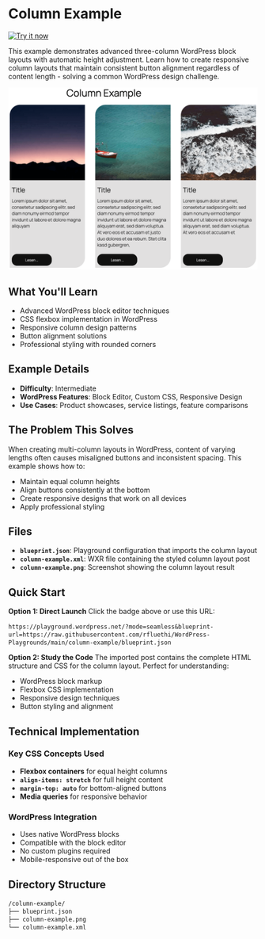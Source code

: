 
# Column Example

[![Try it now](https://img.shields.io/badge/Try%20it%20now-WordPress%20Playground-blue.svg)](https://playground.wordpress.net/?mode=seamless&blueprint-url=https://raw.githubusercontent.com/rfluethi/WordPress-Playgrounds/main/column-example/blueprint.json)

This example demonstrates advanced three-column WordPress block layouts with automatic height adjustment. Learn how to create responsive column layouts that maintain consistent button alignment regardless of content length - solving a common WordPress design challenge.

![Screenshot](column-example.png)

## What You'll Learn

- Advanced WordPress block editor techniques
- CSS flexbox implementation in WordPress
- Responsive column design patterns
- Button alignment solutions
- Professional styling with rounded corners

## Example Details

- **Difficulty**: Intermediate
- **WordPress Features**: Block Editor, Custom CSS, Responsive Design
- **Use Cases**: Product showcases, service listings, feature comparisons

## The Problem This Solves

When creating multi-column layouts in WordPress, content of varying lengths often causes misaligned buttons and inconsistent spacing. This example shows how to:

- Maintain equal column heights
- Align buttons consistently at the bottom
- Create responsive designs that work on all devices
- Apply professional styling


## Files

- **`blueprint.json`**: Playground configuration that imports the column layout
- **`column-example.xml`**: WXR file containing the styled column layout post
- **`column-example.png`**: Screenshot showing the column layout result

## Quick Start

**Option 1: Direct Launch**
Click the badge above or use this URL:

```url
https://playground.wordpress.net/?mode=seamless&blueprint-url=https://raw.githubusercontent.com/rfluethi/WordPress-Playgrounds/main/column-example/blueprint.json
```

**Option 2: Study the Code**
The imported post contains the complete HTML structure and CSS for the column layout. Perfect for understanding:

- WordPress block markup
- Flexbox CSS implementation  
- Responsive design techniques
- Button styling and alignment

## Technical Implementation

### Key CSS Concepts Used

- **Flexbox containers** for equal height columns
- **`align-items: stretch`** for full height content
- **`margin-top: auto`** for bottom-aligned buttons
- **Media queries** for responsive behavior

### WordPress Integration

- Uses native WordPress blocks
- Compatible with the block editor
- No custom plugins required
- Mobile-responsive out of the box

## Directory Structure

```text
/column-example/
├── blueprint.json
├── column-example.png
└── column-example.xml
```
